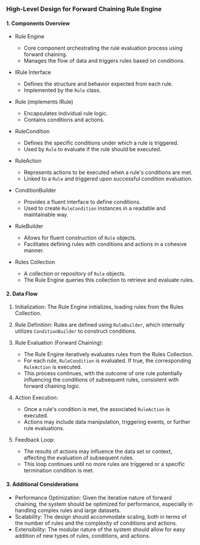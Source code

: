 ### High-Level Design for Forward Chaining Rule Engine

#### 1\. Components Overview

-   Rule Engine

    -   Core component orchestrating the rule evaluation process using forward chaining.
    -   Manages the flow of data and triggers rules based on conditions.
-   IRule Interface

    -   Defines the structure and behavior expected from each rule.
    -   Implemented by the `Rule` class.
-   Rule (implements IRule)

    -   Encapsulates individual rule logic.
    -   Contains conditions and actions.
-   RuleCondition

    -   Defines the specific conditions under which a rule is triggered.
    -   Used by `Rule` to evaluate if the rule should be executed.
-   RuleAction

    -   Represents actions to be executed when a rule's conditions are met.
    -   Linked to a `Rule` and triggered upon successful condition evaluation.
-   ConditionBuilder

    -   Provides a fluent interface to define conditions.
    -   Used to create `RuleCondition` instances in a readable and maintainable way.
-   RuleBuilder

    -   Allows for fluent construction of `Rule` objects.
    -   Facilitates defining rules with conditions and actions in a cohesive manner.
-   Rules Collection

    -   A collection or repository of `Rule` objects.
    -   The Rule Engine queries this collection to retrieve and evaluate rules.

#### 2\. Data Flow

1.  Initialization: The Rule Engine initializes, loading rules from the Rules Collection.

2.  Rule Definition: Rules are defined using `RuleBuilder`, which internally utilizes `ConditionBuilder` to construct conditions.

3.  Rule Evaluation (Forward Chaining):

    -   The Rule Engine iteratively evaluates rules from the Rules Collection.
    -   For each rule, `RuleCondition` is evaluated. If true, the corresponding `RuleAction` is executed.
    -   This process continues, with the outcome of one rule potentially influencing the conditions of subsequent rules, consistent with forward chaining logic.
4.  Action Execution:

    -   Once a rule's condition is met, the associated `RuleAction` is executed.
    -   Actions may include data manipulation, triggering events, or further rule evaluations.
5.  Feedback Loop:

    -   The results of actions may influence the data set or context, affecting the evaluation of subsequent rules.
    -   This loop continues until no more rules are triggered or a specific termination condition is met.

#### 3\. Additional Considerations

-   Performance Optimization: Given the iterative nature of forward chaining, the system should be optimized for performance, especially in handling complex rules and large datasets.
-   Scalability: The design should accommodate scaling, both in terms of the number of rules and the complexity of conditions and actions.
-   Extensibility: The modular nature of the system should allow for easy addition of new types of rules, conditions, and actions.